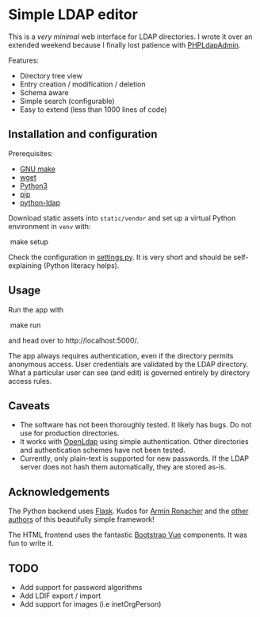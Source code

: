 # Simple LDAP editor

This is a *very minimal* web interface for LDAP directories. I wrote it over an extended weekend because I finally lost patience with [PHPLdapAdmin](http://phpldapadmin.sourceforge.net/).

Features:
* Directory tree view
* Entry creation / modification / deletion
* Schema aware
* Simple search (configurable)
* Easy to extend (less than 1000 lines of code)

## Installation and configuration

Prerequisites:
* [GNU make](https://www.gnu.org/software/make/)
* [wget](https://www.gnu.org/software/wget/)
* [Python3](https://www.python.org)
* [pip](https://packaging.python.org/tutorials/installing-packages/)
* [python-ldap](https://pypi.org/project/python-ldap/)

Download static assets into ```static/vendor``` and set up a virtual Python environment in ```venv``` with:

​    make setup

Check the configuration in [settings.py](settings.py). It is very short and should be self-explaining (Python literacy helps). 

## Usage

Run the app with

​    make run

and head over to http://localhost:5000/.

The app always requires authentication, even if the directory permits anonymous access. User credentials are validated by the LDAP directory. What a particular user can see (and edit) is governed entirely by directory access rules.

## Caveats

* The software has not been thoroughly tested. It likely has bugs. Do not use for production directories.
* It works with [OpenLdap](http://www.openldap.org) using simple authentication. Other directories and authentication schemes have not been tested.
* Currently, only plain-text is supported for new passwords. If the LDAP server does not hash them automatically, they are stored as-is.

## Acknowledgements

The Python backend uses [Flask](http://flask.pocoo.org/). Kudos for [Armin Ronacher](http://lucumr.pocoo.org) and the [other authors](http://flask.pocoo.org/docs/1.0/license/#authors) of this beautifully simple framework!

The HTML frontend uses the fantastic [Bootstrap Vue](https://bootstrap-vue.js.org) components. It was fun to write it.

## TODO

* Add support for password algorithms
* Add LDIF export / import
* Add support for images (i.e inetOrgPerson)
